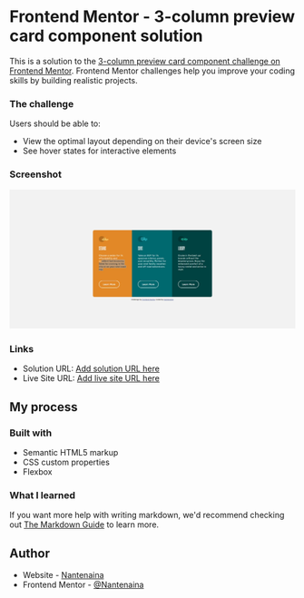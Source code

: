 # Frontend Mentor - 3-column preview card component solution

This is a solution to the [3-column preview card component challenge on Frontend Mentor](https://www.frontendmentor.io/challenges/3column-preview-card-component-pH92eAR2-). Frontend Mentor challenges help you improve your coding skills by building realistic projects. 





### The challenge

Users should be able to:

- View the optimal layout depending on their device's screen size
- See hover states for interactive elements

### Screenshot

![](screenshot/screenshot_1.jpg)



### Links

- Solution URL: [Add solution URL here](https://your-solution-url.com)
- Live Site URL: [Add live site URL here](https://your-live-site-url.com)

## My process

### Built with

- Semantic HTML5 markup
- CSS custom properties
- Flexbox


### What I learned



If you want more help with writing markdown, we'd recommend checking out [The Markdown Guide](https://www.markdownguide.org/) to learn more.





## Author

- Website - [Nantenaina](https://nathanwalker28.github.io/)
- Frontend Mentor - [@Nantenaina](https://https://www.frontendmentor.io/profile/Nathanwalker28)


